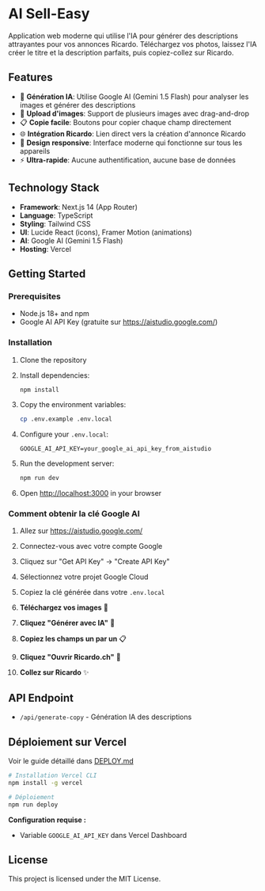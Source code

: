 # AI Sell-Easy

Application web moderne qui utilise l'IA pour générer des descriptions attrayantes pour vos annonces Ricardo. Téléchargez vos photos, laissez l'IA créer le titre et la description parfaits, puis copiez-collez sur Ricardo.

## Features

- 🤖 **Génération IA**: Utilise Google AI (Gemini 1.5 Flash) pour analyser les images et générer des descriptions
- 📸 **Upload d'images**: Support de plusieurs images avec drag-and-drop
- 📋 **Copie facile**: Boutons pour copier chaque champ directement
- 🌐 **Intégration Ricardo**: Lien direct vers la création d'annonce Ricardo
- 📱 **Design responsive**: Interface moderne qui fonctionne sur tous les appareils
- ⚡ **Ultra-rapide**: Aucune authentification, aucune base de données

## Technology Stack

- **Framework**: Next.js 14 (App Router)  
- **Language**: TypeScript
- **Styling**: Tailwind CSS
- **UI**: Lucide React (icons), Framer Motion (animations)
- **AI**: Google AI (Gemini 1.5 Flash)
- **Hosting**: Vercel

## Getting Started

### Prerequisites

- Node.js 18+ and npm
- Google AI API Key (gratuite sur https://aistudio.google.com/)

### Installation

1. Clone the repository
2. Install dependencies:
   ```bash
   npm install
   ```

3. Copy the environment variables:
   ```bash
   cp .env.example .env.local
   ```

4. Configure your `.env.local`:
   ```env
   GOOGLE_AI_API_KEY=your_google_ai_api_key_from_aistudio
   ```

5. Run the development server:
   ```bash
   npm run dev
   ```

6. Open [http://localhost:3000](http://localhost:3000) in your browser

### Comment obtenir la clé Google AI

1. Allez sur https://aistudio.google.com/
2. Connectez-vous avec votre compte Google
3. Cliquez sur "Get API Key" → "Create API Key"
4. Sélectionnez votre projet Google Cloud
5. Copiez la clé générée dans votre `.env.local`

1. **Téléchargez vos images** 📸
2. **Cliquez "Générer avec IA"** 🤖 
3. **Copiez les champs un par un** 📋
4. **Cliquez "Ouvrir Ricardo.ch"** 🔗
5. **Collez sur Ricardo** ✨

## API Endpoint

- `/api/generate-copy` - Génération IA des descriptions

## Déploiement sur Vercel

Voir le guide détaillé dans [DEPLOY.md](./DEPLOY.md)

```bash
# Installation Vercel CLI
npm install -g vercel

# Déploiement
npm run deploy
```

**Configuration requise :**
- Variable `GOOGLE_AI_API_KEY` dans Vercel Dashboard

## License

This project is licensed under the MIT License.

